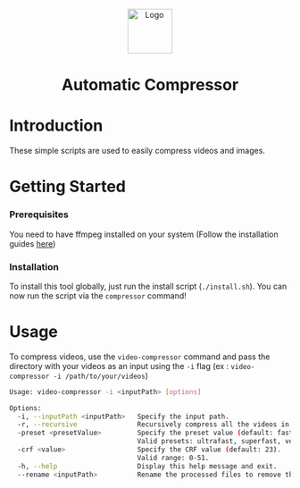 <br/>
<div align="center">
  <img src="https://cdn-icons-png.flaticon.com/512/1387/1387554.png" alt="Logo" width="80" height="80">
  <h1 align="center">Automatic Compressor</h1>
</div>

# Introduction

These simple scripts are used to easily compress videos and images.

<!-- <div align="center">
  <video src="./ressources/exemple.mp4" width="676" height="532" controls></video>
</div> -->

# Getting Started

### Prerequisites

You need to have ffmpeg installed on your system (Follow the installation guides [here](https://www.ffmpeg.org/download.html))

### Installation

To install this tool globally, just run the install script (`./install.sh`). You can now run the script via the `compressor` command!

# Usage

To compress videos, use the `video-compressor` command and pass the directory with your videos as an input using the `-i` flag (ex : `video-compressor -i /path/to/your/videos`)

```sh
Usage: video-compressor -i <inputPath> [options]

Options:
  -i, --inputPath <inputPath>   Specify the input path.
  -r, --recursive               Recursively compress all the videos in the input path.
  -preset <presetValue>         Specify the preset value (default: fast).
                                Valid presets: ultrafast, superfast, veryfast, faster, fast, medium, slow, slower, veryslow, placebo.
  -crf <value>                  Specify the CRF value (default: 23).
                                Valid range: 0-51.
  -h, --help                    Display this help message and exit.
  --rename <inputPath>          Rename the processed files to remove the trailing "-p" in their name.
```

